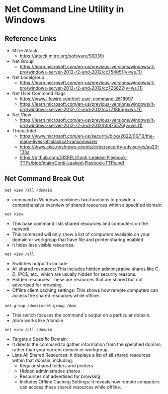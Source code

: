 # Net Command Line Utility in Windows

## Reference Links
- Mitre Attack
  - https://attack.mitre.org/software/S0039/
- Net Group
  - https://learn.microsoft.com/en-us/previous-versions/windows/it-pro/windows-server-2012-r2-and-2012/cc754051(v=ws.11)
- Net Localgroup
  - https://learn.microsoft.com/en-us/previous-versions/windows/it-pro/windows-server-2012-r2-and-2012/cc725622(v=ws.11)
- Net User Command Flags
  - https://www.lifewire.com/net-user-command-2618097
  - https://learn.microsoft.com/en-us/previous-versions/windows/it-pro/windows-server-2012-r2-and-2012/cc771865(v=ws.11)
- Net View
  - https://learn.microsoft.com/en-us/previous-versions/windows/it-pro/windows-server-2012-r2-and-2012/hh875576(v=ws.11)
- Threat Intel 
  - https://www.microsoft.com/en-us/security/blog/2022/06/13/the-many-lives-of-blackcat-ransomware/
  - https://www.cisa.gov/news-events/cybersecurity-advisories/aa23-136a
  - https://github.com/DISREL/Conti-Leaked-Playbook-TTPs/blob/main/Conti-Leaked-Playbook-TTPs.pdf


## Net Command Break Out
`net view /all /domain` 
- command in Windows combines two functions to provide a comprehensive overview of shared resources within a specified domain:

`net view`
- This base command lists shared resources and computers on the network.
- This command will only show a list of computers available on your domain or workgroup that have file and printer sharing enabled
- It hides less visible resources.

`net view /all`
- Switches output to include
- All shared resources: This includes hidden administrative shares like C$, D$, IPC$, etc., which are usually hidden for security reasons.
- Hidden resources: These are resources that are shared but not advertised for browsing.
- Offline client caching settings: This shows how remote computers can access the shared resources while offline.

`net group /domain`
`net group /dom`
- This switch focuses the command's output on a particular domain.
- /dom works like /domain

`net view /all /domain`
- Targets a Specific Domain: 
- It directs the command to gather information from the specified domain, rather than your current domain or workgroup.
- Lists All Shared Resources: It displays a list of all shared resources within that domain, including:
  - Regular shared folders and printers
  - Hidden administrative shares
  - Resources not advertised for browsing
  - Includes Offline Caching Settings: It reveals how remote computers can access these shared resources while offline. 

